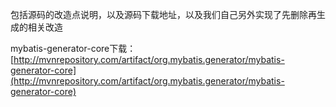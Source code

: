 包括源码的改造点说明，以及源码下载地址，以及我们自己另外实现了先删除再生成的相关改造

mybatis-generator-core下载：[http://mvnrepository.com/artifact/org.mybatis.generator/mybatis-generator-core](http://mvnrepository.com/artifact/org.mybatis.generator/mybatis-generator-core)

